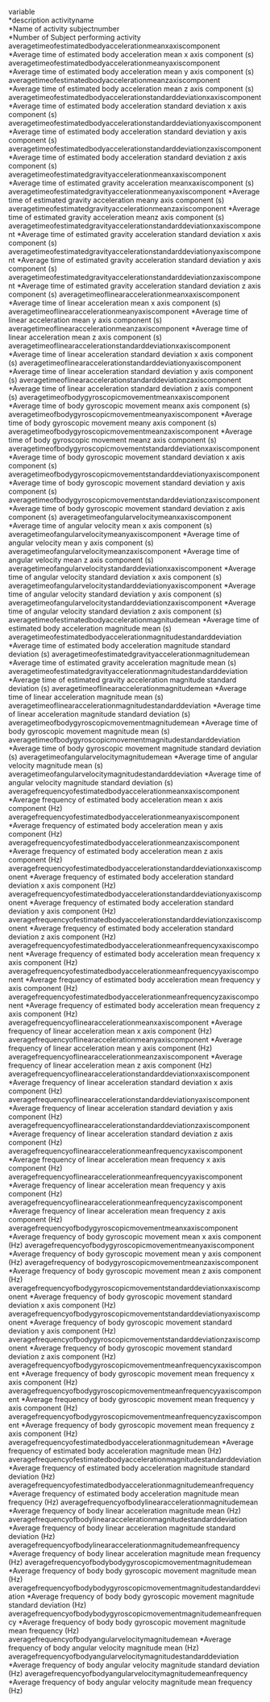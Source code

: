 variable                                                                
*description
activityname                                                            
*Name of activity
subjectnumber                                                           
*Number of Subject performing activity
averagetimeofestimatedbodyaccelerationmeanxaxiscomponent                
*Average time of estimated body acceleration mean x axis component (s)
averagetimeofestimatedbodyaccelerationmeanyaxiscomponent                
*Average time of estimated body acceleration mean y axis component (s)
averagetimeofestimatedbodyaccelerationmeanzaxiscomponent                
*Average time of estimated body acceleration mean z axis component (s)
averagetimeofestimatedbodyaccelerationstandarddeviationxaxiscomponent   
*Average time of estimated body acceleration standard deviation x axis component (s)
averagetimeofestimatedbodyaccelerationstandarddeviationyaxiscomponent   
*Average time of estimated body acceleration standard deviation y axis component (s)
averagetimeofestimatedbodyaccelerationstandarddeviationzaxiscomponent   
*Average time of estimated body acceleration standard deviation z axis component (s)
averagetimeofestimatedgravityaccelerationmeanxaxiscomponent             
*Average time of estimated gravity acceleration meanxaxiscomponent (s)
averagetimeofestimatedgravityaccelerationmeanyaxiscomponent             *Average time of estimated gravity acceleration meany axis component (s)
averagetimeofestimatedgravityaccelerationmeanzaxiscomponent             *Average time of estimated gravity acceleration meanz axis component (s)
averagetimeofestimatedgravityaccelerationstandarddeviationxaxiscomponent *Average time of estimated gravity acceleration standard deviation x axis component (s)
averagetimeofestimatedgravityaccelerationstandarddeviationyaxiscomponent *Average time of estimated gravity acceleration standard deviation y axis component (s)
averagetimeofestimatedgravityaccelerationstandarddeviationzaxiscomponent *Average time of estimated gravity acceleration standard deviation z axis component (s)
averagetimeoflinearaccelerationmeanxaxiscomponent                       *Average time of linear acceleration mean x axis component (s)
averagetimeoflinearaccelerationmeanyaxiscomponent                       *Average  time of linear acceleration mean y axis component (s)
averagetimeoflinearaccelerationmeanzaxiscomponent                       *Average  time of linear acceleration mean z axis component (s)
averagetimeoflinearaccelerationstandarddeviationxaxiscomponent          *Average time of linear acceleration standard deviation x axis component (s)
averagetimeoflinearaccelerationstandarddeviationyaxiscomponent          *Average time of linear acceleration standard deviation y axis component (s)
averagetimeoflinearaccelerationstandarddeviationzaxiscomponent          *Average time of linear acceleration standard deviation z axis component (s)
averagetimeofbodygyroscopicmovementmeanxaxiscomponent                   *Average time of body gyroscopic movement meanx axis component (s)
averagetimeofbodygyroscopicmovementmeanyaxiscomponent                   *Average time of body gyroscopic movement meany axis component (s)
averagetimeofbodygyroscopicmovementmeanzaxiscomponent                   *Average time of body gyroscopic movement meanz axis component (s)
averagetimeofbodygyroscopicmovementstandarddeviationxaxiscomponent      *Average time of body gyroscopic movement standard deviation x axis component (s)
averagetimeofbodygyroscopicmovementstandarddeviationyaxiscomponent      *Average time of body gyroscopic movement standard deviation y axis component (s)
averagetimeofbodygyroscopicmovementstandarddeviationzaxiscomponent      *Average time of body gyroscopic movement standard deviation z axis component (s)
averagetimeofangularvelocitymeanxaxiscomponent                          *Average time of angular velocity mean x axis component (s)
averagetimeofangularvelocitymeanyaxiscomponent                          *Average time of angular velocity mean y axis component (s)
averagetimeofangularvelocitymeanzaxiscomponent                          *Average time of angular velocity mean z axis component (s)
averagetimeofangularvelocitystandarddeviationxaxiscomponent             *Average time of angular velocity standard deviation x axis component (s)
averagetimeofangularvelocitystandarddeviationyaxiscomponent             *Average time of angular velocity standard deviation y axis component (s)
averagetimeofangularvelocitystandarddeviationzaxiscomponent             *Average time of angular velocity standard deviation z axis component (s)
averagetimeofestimatedbodyaccelerationmagnitudemean                     *Average time of estimated body acceleration magnitude mean (s)
averagetimeofestimatedbodyaccelerationmagnitudestandarddeviation        *Average time of estimated body acceleration magnitude standard deviation  (s)
averagetimeofestimatedgravityaccelerationmagnitudemean                  *Average time of estimated gravity acceleration magnitude mean (s)
averagetimeofestimatedgravityaccelerationmagnitudestandarddeviation     *Average time of estimated gravity acceleration magnitude standard deviation  (s)
averagetimeoflinearaccelerationmagnitudemean                            *Average time of linear acceleration magnitude mean (s)
averagetimeoflinearaccelerationmagnitudestandarddeviation               *Average time of linear acceleration magnitude standard deviation  (s)
averagetimeofbodygyroscopicmovementmagnitudemean                        *Average time of body gyroscopic movement magnitude mean (s)
averagetimeofbodygyroscopicmovementmagnitudestandarddeviation           *Average time of body gyroscopic movement magnitude standard deviation  (s)
averagetimeofangularvelocitymagnitudemean                               *Average time of angular velocity magnitude mean (s)
averagetimeofangularvelocitymagnitudestandarddeviation                  *Average time of angular velocity magnitude standard deviation  (s)
averagefrequencyofestimatedbodyaccelerationmeanxaxiscomponent           *Average frequency of  estimated body acceleration mean x axis component (Hz)
averagefrequencyofestimatedbodyaccelerationmeanyaxiscomponent           *Average frequency of  estimated body acceleration mean y axis component (Hz)
averagefrequencyofestimatedbodyaccelerationmeanzaxiscomponent           *Average frequency of  estimated body acceleration mean z axis component (Hz)
averagefrequencyofestimatedbodyaccelerationstandarddeviationxaxiscomponent *Average frequency of estimated body acceleration standard deviation x axis component (Hz)
averagefrequencyofestimatedbodyaccelerationstandarddeviationyaxiscomponent *Average frequency of estimated body acceleration standard deviation y axis component (Hz)
averagefrequencyofestimatedbodyaccelerationstandarddeviationzaxiscomponent *Average frequency of estimated body acceleration standard deviation z axis component (Hz)
averagefrequencyofestimatedbodyaccelerationmeanfrequencyxaxiscomponent  *Average frequency of estimated body acceleration mean frequency x axis component (Hz)
averagefrequencyofestimatedbodyaccelerationmeanfrequencyyaxiscomponent  *Average frequency of estimated body acceleration mean frequency y axis component (Hz)
averagefrequencyofestimatedbodyaccelerationmeanfrequencyzaxiscomponent  *Average frequency of estimated body acceleration mean frequency z axis component (Hz)
averagefrequencyoflinearaccelerationmeanxaxiscomponent                  *Average frequency of linear acceleration mean x axis component (Hz)
averagefrequencyoflinearaccelerationmeanyaxiscomponent                  *Average frequency of linear acceleration mean y axis component (Hz)
averagefrequencyoflinearaccelerationmeanzaxiscomponent                  *Average frequency of linear acceleration mean z axis component (Hz)
averagefrequencyoflinearaccelerationstandarddeviationxaxiscomponent     *Average frequency of linear acceleration standard deviation x axis component (Hz)
averagefrequencyoflinearaccelerationstandarddeviationyaxiscomponent     *Average frequency of linear acceleration standard deviation y axis component (Hz)
averagefrequencyoflinearaccelerationstandarddeviationzaxiscomponent     *Average frequency of linear acceleration standard deviation z axis component (Hz)
averagefrequencyoflinearaccelerationmeanfrequencyxaxiscomponent         *Average frequency of linear acceleration mean frequency x axis component (Hz)
averagefrequencyoflinearaccelerationmeanfrequencyyaxiscomponent         *Average frequency of linear acceleration mean frequency y axis component (Hz)
averagefrequencyoflinearaccelerationmeanfrequencyzaxiscomponent         *Average frequency of linear acceleration mean frequency z axis component (Hz)
averagefrequencyofbodygyroscopicmovementmeanxaxiscomponent              *Average frequency of body gyroscopic movement mean x axis component (Hz)
averagefrequencyofbodygyroscopicmovementmeanyaxiscomponent              *Average frequency of  body gyroscopic movement mean y axis component (Hz)
averagefrequency of bodygyroscopicmovementmeanzaxiscomponent *Average frequency of  body gyroscopic movement mean z axis component (Hz)
averagefrequencyofbodygyroscopicmovementstandarddeviationxaxiscomponent *Average frequency of  body gyroscopic movement standard deviation x axis component (Hz)
averagefrequencyofbodygyroscopicmovementstandarddeviationyaxiscomponent *Average frequency of  body gyroscopic movement standard deviation y axis component (Hz)
averagefrequencyofbodygyroscopicmovementstandarddeviationzaxiscomponent *Average frequency of  body gyroscopic movement standard deviation z axis component (Hz)
averagefrequencyofbodygyroscopicmovementmeanfrequencyxaxiscomponent *Average frequency of  body gyroscopic movement mean frequency x axis component (Hz)
averagefrequencyofbodygyroscopicmovementmeanfrequencyyaxiscomponent *Average frequency of body gyroscopic movement mean frequency y axis component (Hz)
averagefrequencyofbodygyroscopicmovementmeanfrequencyzaxiscomponent *Average frequency of body gyroscopic movement mean frequency z axis component (Hz)
averagefrequencyofestimatedbodyaccelerationmagnitudemean *Average frequency of estimated body acceleration magnitude mean (Hz)
averagefrequencyofestimatedbodyaccelerationmagnitudestandarddeviation *Average frequency of estimated body acceleration magnitude standard deviation  (Hz)
averagefrequencyofestimatedbodyaccelerationmagnitudemeanfrequency *Average frequency of estimated body acceleration magnitude mean frequency (Hz)
averagefrequencyofbodylinearaccelerationmagnitudemean *Average frequency of body linear acceleration magnitude mean (Hz)
averagefrequencyofbodylinearaccelerationmagnitudestandarddeviation *Average frequency of body linear acceleration magnitude standard deviation  (Hz)
averagefrequencyofbodylinearaccelerationmagnitudemeanfrequency *Average frequency of body linear acceleration magnitude mean frequency (Hz)
averagefrequencyofbodybodygyroscopicmovementmagnitudemean *Average frequency of body body gyroscopic movement magnitude mean (Hz)
averagefrequencyofbodybodygyroscopicmovementmagnitudestandarddeviation *Average frequency of body body gyroscopic movement magnitude standard deviation  (Hz)
averagefrequencyofbodybodygyroscopicmovementmagnitudemeanfrequency *Average frequency of body body gyroscopic movement magnitude mean frequency (Hz)
averagefrequencyofbodyangularvelocitymagnitudemean *Average frequency of body angular velocity magnitude mean (Hz)
averagefrequencyofbodyangularvelocitymagnitudestandarddeviation *Average frequency of body angular velocity magnitude standard deviation  (Hz)
averagefrequencyofbodyangularvelocitymagnitudemeanfrequency *Average frequency of body angular velocity magnitude mean frequency (Hz)
